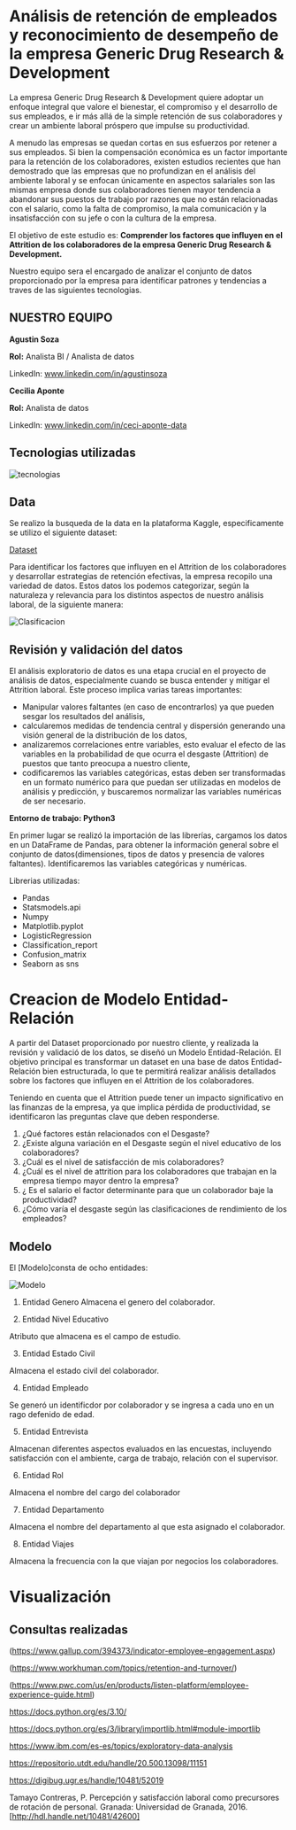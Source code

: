 # **Análisis de retención de empleados y reconocimiento de desempeño de la empresa Generic Drug Research & Development**


La empresa Generic Drug Research & Development quiere adoptar un enfoque integral que valore el bienestar, el compromiso y el desarrollo de sus empleados, e ir más allá de la simple retención de sus colaboradores y crear un ambiente laboral próspero que impulse su productividad.

A menudo las empresas se quedan cortas en sus esfuerzos por retener a sus empleados. Si bien la compensación económica es un factor importante para la retención de los colaboradores, existen estudios recientes que han demostrado que las empresas que no profundizan en el análisis del ambiente laboral y se enfocan únicamente en aspectos salariales son las mismas empresa donde sus colaboradores tienen mayor tendencia a abandonar sus puestos de trabajo por razones que no están relacionadas con el salario, como la falta de compromiso, la mala comunicación y la insatisfacción con su jefe o con la cultura de la empresa.

El objetivo de este estudio es:  **Comprender los factores que influyen en el Attrition de los colaboradores de la empresa Generic Drug Research & Development.**

Nuestro equipo sera el encargado de analizar el conjunto de datos proporcionado por la empresa para identificar patrones y tendencias a traves de las siguientes tecnologias.



## NUESTRO EQUIPO

**Agustin Soza**

**Rol:** Analista BI / Analista de datos

LinkedIn: www.linkedin.com/in/agustinsoza

**Cecilia Aponte**

**Rol:** Analista de datos

LinkedIn: www.linkedin.com/in/ceci-aponte-data

## Tecnologias utilizadas

![tecnologias](https://github.com/agustinsoza/NoCountry---c18-68-m-data-bi/blob/main/imagentecnologias.png)

## Data

Se realizo la busqueda  de la data en la plataforma Kaggle, especificamente se utilizo el siguiente dataset:

[Dataset](https://www.kaggle.com/datasets/murugeshm1/hremployeeattritions-dataset)


Para identificar los factores que influyen en el Attrition de los colaboradores y desarrollar estrategias de retención efectivas, la empresa recopilo una variedad de datos. 
Estos datos los podemos categorizar, según la naturaleza y relevancia para los distintos aspectos de nuestro análisis laboral, de la siguiente manera:


![Clasificacion](https://github.com/agustinsoza/NoCountry---c18-68-m-data-bi/blob/main/ImagenClasificacion.png)

## Revisión y validación del datos

El análisis exploratorio de datos es una etapa crucial en el proyecto de análisis de datos, especialmente cuando se busca entender y mitigar el Attrition laboral.
Este proceso implica varias tareas importantes:

*   Manipular valores faltantes (en caso de encontrarlos) ya que pueden sesgar los resultados del análisis,
*   calcularemos medidas de tendencia central y dispersión generando una visión general de la distribución de los datos,
*   analizaremos correlaciones entre variables, esto evaluar el efecto de las variables en la probabilidad de que ocurra el desgaste (Attrition) de puestos que tanto preocupa a nuestro cliente, 
*   codificaremos las variables categóricas, estas deben ser transformadas en un formato numérico para que puedan ser utilizadas en modelos de análisis y predicción, y buscaremos normalizar las variables numéricas de ser necesario.

**Entorno de trabajo: Python3**

En primer lugar se realizó la importación de las librerías, cargamos los datos en un DataFrame de Pandas, para obtener la información general sobre el conjunto de datos(dimensiones, tipos de datos y presencia de valores faltantes). Identificaremos las variables categóricas y numéricas.

Librerias utilizadas: 

* Pandas 
* Statsmodels.api 
* Numpy 
* Matplotlib.pyplot
* LogisticRegression
* Classification_report
* Confusion_matrix
* Seaborn as sns


# Creacion de Modelo Entidad-Relación

A partir del Dataset proporcionado por nuestro cliente, y realizada la revisión y validació de los datos, se diseñó un Modelo Entidad-Relación. 
El objetivo principal es transformar un dataset en una base de datos Entidad-Relación bien estructurada, lo que te permitirá realizar análisis detallados sobre los factores que influyen en el Attrition de los colaboradores. 

Teniendo en cuenta que el Attrition puede tener un impacto significativo en las finanzas de la empresa, ya que implica pérdida de productividad, se identificaron las preguntas clave que deben responderse. 
 

1.  ¿Qué factores están relacionados con el Desgaste?
2.  ¿Existe alguna variación en el Desgaste según el nivel educativo de los colaboradores?
3.  ¿Cuál es el nivel de satisfacción de mis colaboradores?
4.  ¿Cuál es el nivel de attrition para los colaboradores que trabajan en la empresa tiempo mayor dentro la empresa?
5.  ¿ Es el salario el factor determinante para que un colaborador baje la productividad?
6. ¿Cómo varía el desgaste según las clasificaciones de rendimiento de los empleados?


## Modelo

El [Modelo]consta de ocho entidades:

![Modelo](https://github.com/agustinsoza/NoCountry---c18-68-m-data-bi/blob/main/Modelo_ER_NoCountry.png)

1. Entidad Genero
Almacena el genero del colaborador.

1. Entidad Nivel Educativo

Atributo que almacena es el campo de estudio.

3. Entidad Estado Civil

Almacena el estado civil del colaborador.

4. Entidad Empleado

Se generó un identificdor por colaborador y se ingresa a cada uno en un rago defenido de edad.

5. Entidad Entrevista

Almacenan diferentes aspectos evaluados en las encuestas, incluyendo satisfacción con el ambiente, carga de trabajo, relación con el supervisor.

6. Entidad Rol

Almacena el nombre del cargo del colaborador 

7. Entidad Departamento

Almacena el nombre del departamento al que esta asignado el colaborador.

8. Entidad Viajes

Almacena la frecuencia con la que viajan por negocios los colaboradores.



# Visualización

## Consultas realizadas

(https://www.gallup.com/394373/indicator-employee-engagement.aspx)

(https://www.workhuman.com/topics/retention-and-turnover/)

(https://www.pwc.com/us/en/products/listen-platform/employee-experience-guide.html)

https://docs.python.org/es/3.10/ 

https://docs.python.org/es/3/library/importlib.html#module-importlib   

https://www.ibm.com/es-es/topics/exploratory-data-analysis 

https://repositorio.utdt.edu/handle/20.500.13098/11151 

https://digibug.ugr.es/handle/10481/52019 

Tamayo Contreras, P. Percepción y satisfacción laboral como precursores de rotación de personal. Granada: Universidad de Granada, 2016. [http://hdl.handle.net/10481/42600]
